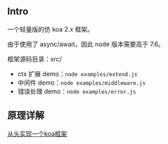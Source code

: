 ## Intro 

一个轻量版的仿 koa 2.x 框架。

由于使用了 async/await，因此 node 版本需要高于 7.6。

框架源码目录：src/

- ctx 扩展 demo：`node examples/extend.js`
- 中间件 demo：`node examples/middleware.js`
- 错误处理 demo：`node examples/error.js`


## 原理详解

[从头实现一个koa框架](https://github.com/mly-zju/blog/issues/9)

